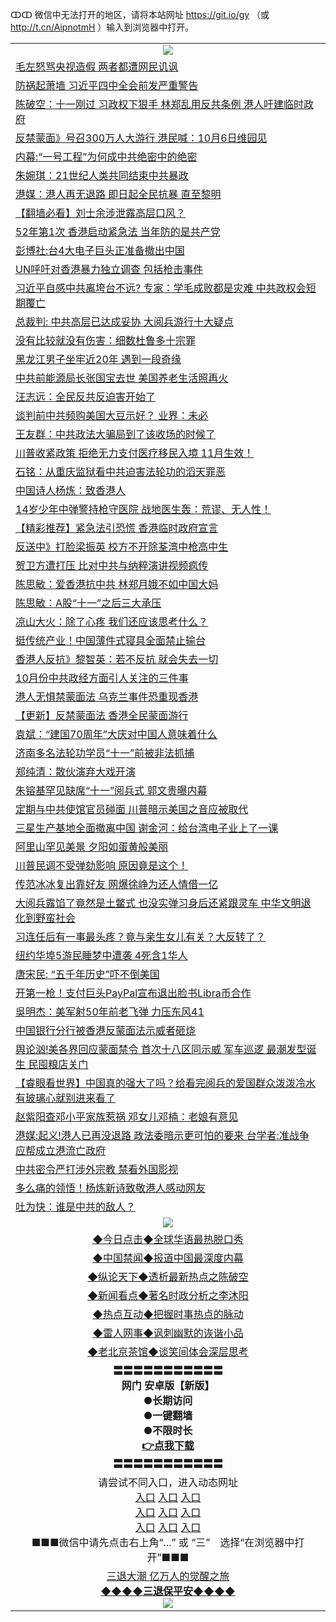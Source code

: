 ↀↀ 微信中无法打开的地区，请将本站网址 https://git.io/gy （或 http://t.cn/AipnotmH ）输入到浏览器中打开。 

<table>
   <tr>
    <td align=center><img src="https://github.com/gyhhx/image-upload/blob/master/20190822-2.jpg" /></td>
  </tr>
<tr><td align="left"><a href="https://xwood.fun/oo.aspx?name=c1081090&key=nqynnipsxfbxcbni&from=gy">毛左怒骂央视造假 两者都遭网民讥讽</a></td></tr>
<tr><td align="left"><a href="https://xwood.fun/oo.aspx?name=c1081096&key=nqynnipsxfbxcbni&from=gy">防祸起萧墙 习近平四中全会前发严重警告</a></td></tr>
<tr><td align="left"><a href="https://xwood.fun/oo.aspx?name=c1081094&key=nqynnipsxfbxcbni&from=gy">陈破空：十一刚过 习政权下狠手 林郑乱用反共条例 港人吁建临时政府</a></td></tr>
<tr><td align="left"><a href="https://xwood.fun/oo.aspx?name=c1081085&key=nqynnipsxfbxcbni&from=gy">反禁蒙面》号召300万人大游行 港民喊：10月6日维园见</a></td></tr>
<tr><td align="left"><a href="https://xwood.fun/oo.aspx?name=c1081010&key=nqynnipsxfbxcbni&from=gy">内幕:“一号工程”为何成中共绝密中的绝密</a></td></tr>
<tr><td align="left"><a href="https://xwood.fun/oo.aspx?name=c1081020&key=nqynnipsxfbxcbni&from=gy">朱婉琪：21世纪人类共同结束中共暴政</a></td></tr>
<tr><td align="left"><a href="https://xwood.fun/oo.aspx?name=c1081022&key=nqynnipsxfbxcbni&from=gy">港媒：港人再无退路 即日起全民抗暴 直至黎明</a></td></tr>
<tr><td align="left"><a href="https://xwood.fun/oo.aspx?name=c1080924&key=nqynnipsxfbxcbni&from=gy">【翻墙必看】刘士余涉泄露高层口风？</a></td></tr>
<tr><td align="left"><a href="https://xwood.fun/oo.aspx?name=c1081061&key=nqynnipsxfbxcbni&from=gy">52年第1次 香港启动紧急法 当年防的是共产党</a></td></tr>
<tr><td align="left"><a href="https://xwood.fun/oo.aspx?name=c1081093&key=nqynnipsxfbxcbni&from=gy">彭博社:台4大电子巨头正准备撤出中国</a></td></tr>
<tr><td align="left"><a href="https://xwood.fun/oo.aspx?name=c1081095&key=nqynnipsxfbxcbni&from=gy">UN呼吁对香港暴力独立调查 包括枪击事件</a></td></tr>
<tr><td align="left"><a href="https://xwood.fun/oo.aspx?name=c1080628&key=nqynnipsxfbxcbni&from=gy">习近平自感中共离垮台不远? 专家：学毛成败都是灾难 中共政权会短期覆亡</a></td></tr>
<tr><td align="left"><a href="https://xwood.fun/oo.aspx?name=c1080892&key=nqynnipsxfbxcbni&from=gy">总裁判: 中共高层已达成妥协 大阅兵游行十大疑点</a></td></tr>
<tr><td align="left"><a href="https://xwood.fun/oo.aspx?name=c1080883&key=nqynnipsxfbxcbni&from=gy">没有比较就没有伤害：细数杜鲁多十宗罪</a></td></tr>
<tr><td align="left"><a href="https://xwood.fun/oo.aspx?name=c1081046&key=nqynnipsxfbxcbni&from=gy">黑龙江男子坐牢近20年 遇到一段奇缘</a></td></tr>
<tr><td align="left"><a href="https://xwood.fun/oo.aspx?name=c1081008&key=nqynnipsxfbxcbni&from=gy">中共前能源局长张国宝去世 美国养老生活照再火</a></td></tr>
<tr><td align="left"><a href="https://xwood.fun/oo.aspx?name=c1081019&key=nqynnipsxfbxcbni&from=gy">汪志远：全民反共反迫害开始了</a></td></tr>
<tr><td align="left"><a href="https://xwood.fun/oo.aspx?name=c1081012&key=nqynnipsxfbxcbni&from=gy">谈判前中共频购美国大豆示好？ 业界：未必</a></td></tr>
<tr><td align="left"><a href="https://xwood.fun/oo.aspx?name=c1080865&key=nqynnipsxfbxcbni&from=gy">王友群：中共政法大骗局到了该收场的时候了</a></td></tr>
<tr><td align="left"><a href="https://xwood.fun/oo.aspx?name=c1081088&key=nqynnipsxfbxcbni&from=gy">川普收紧政策 拒绝无力支付医疗移民入境 11月生效！</a></td></tr>
<tr><td align="left"><a href="https://xwood.fun/oo.aspx?name=c1081098&key=nqynnipsxfbxcbni&from=gy">石铭：从重庆监狱看中共迫害法轮功的滔天罪恶</a></td></tr>
<tr><td align="left"><a href="https://xwood.fun/oo.aspx?name=c1081097&key=nqynnipsxfbxcbni&from=gy">中国诗人杨炼：致香港人</a></td></tr>
<tr><td align="left"><a href="https://xwood.fun/oo.aspx?name=c1081084&key=nqynnipsxfbxcbni&from=gy">14岁少年中弹警持枪守医院 战地医生轰：荒谬、无人性！</a></td></tr>
<tr><td align="left"><a href="https://xwood.fun/oo.aspx?name=c1081024&key=nqynnipsxfbxcbni&from=gy">【精彩推荐】紧急法引恐慌 香港临时政府宣言</a></td></tr>
<tr><td align="left"><a href="https://xwood.fun/oo.aspx?name=c1081087&key=nqynnipsxfbxcbni&from=gy">反送中》打脸梁振英 校方不开除荃湾中枪高中生</a></td></tr>
<tr><td align="left"><a href="https://xwood.fun/oo.aspx?name=c1081005&key=nqynnipsxfbxcbni&from=gy">贺卫方遭打压 比对中共与纳粹演讲视频疯传</a></td></tr>
<tr><td align="left"><a href="https://xwood.fun/oo.aspx?name=c1081031&key=nqynnipsxfbxcbni&from=gy">陈思敏：爱香港抗中共 林郑月娥不如中国大妈</a></td></tr>
<tr><td align="left"><a href="https://xwood.fun/oo.aspx?name=c1080913&key=nqynnipsxfbxcbni&from=gy">陈思敏：A股“十一”之后三大承压</a></td></tr>
<tr><td align="left"><a href="https://xwood.fun/oo.aspx?name=c1026105&key=nqynnipsxfbxcbni&from=gy">凉山大火：除了心疼 我们还应该思考什么？</a></td></tr>
<tr><td align="left"><a href="https://xwood.fun/oo.aspx?name=c1081082&key=nqynnipsxfbxcbni&from=gy">挺传统产业！中国薄件式寝具全面禁止输台</a></td></tr>
<tr><td align="left"><a href="https://xwood.fun/oo.aspx?name=c1081086&key=nqynnipsxfbxcbni&from=gy">香港人反抗》黎智英：若不反抗 就会失去一切</a></td></tr>
<tr><td align="left"><a href="https://xwood.fun/oo.aspx?name=c1080973&key=nqynnipsxfbxcbni&from=gy">10月份中共政经方面引人关注的三件事</a></td></tr>
<tr><td align="left"><a href="https://xwood.fun/oo.aspx?name=c1080987&key=nqynnipsxfbxcbni&from=gy">港人无惧禁蒙面法 乌克兰事件恐重现香港</a></td></tr>
<tr><td align="left"><a href="https://xwood.fun/oo.aspx?name=c1080981&key=nqynnipsxfbxcbni&from=gy">【更新】反禁蒙面法 香港全民蒙面游行</a></td></tr>
<tr><td align="left"><a href="https://xwood.fun/oo.aspx?name=c1081092&key=nqynnipsxfbxcbni&from=gy">袁斌：“建国70周年”大庆对中国人意味着什么</a></td></tr>
<tr><td align="left"><a href="https://xwood.fun/oo.aspx?name=c1081091&key=nqynnipsxfbxcbni&from=gy">济南多名法轮功学员“十一”前被非法抓捕</a></td></tr>
<tr><td align="left"><a href="https://xwood.fun/oo.aspx?name=c1081114&key=nqynnipsxfbxcbni&from=gy">郑纯清：散伙演弃大戏开演</a></td></tr>
<tr><td align="left"><a href="https://xwood.fun/oo.aspx?name=c1080427&key=nqynnipsxfbxcbni&from=gy">朱镕基罕见缺席“十一”阅兵式  郭文贵曝内幕</a></td></tr>
<tr><td align="left"><a href="https://xwood.fun/oo.aspx?name=c1081068&key=nqynnipsxfbxcbni&from=gy">定期与中共使馆官员碰面 川普暗示美国之音应被取代</a></td></tr>
<tr><td align="left"><a href="https://xwood.fun/oo.aspx?name=c1081083&key=nqynnipsxfbxcbni&from=gy">三星生产基地全面撤离中国 谢金河：给台湾电子业上了一课</a></td></tr>
<tr><td align="left"><a href="https://xwood.fun/oo.aspx?name=c1080979&key=nqynnipsxfbxcbni&from=gy">阿里山罕见美景 夕阳如蛋黄般美丽</a></td></tr>
<tr><td align="left"><a href="https://xwood.fun/oo.aspx?name=c1081108&key=nqynnipsxfbxcbni&from=gy">川普民调不受弹劾影响 原因竟是这个！</a></td></tr>
<tr><td align="left"><a href="https://xwood.fun/oo.aspx?name=c1080931&key=nqynnipsxfbxcbni&from=gy">传范冰冰复出靠好友 网爆徐峥为还人情借一亿</a></td></tr>
<tr><td align="left"><a href="https://xwood.fun/oo.aspx?name=c1080748&key=nqynnipsxfbxcbni&from=gy">大阅兵露馅了竟然是土鳖式 也没实弹习身后还紧跟灵车 中华文明退化到野蛮社会</a></td></tr>
<tr><td align="left"><a href="https://xwood.fun/oo.aspx?name=c888746&key=nqynnipsxfbxcbni&from=gy">习连任后有一事最头疼？竟与亲生女儿有关？大反转了？</a></td></tr>
<tr><td align="left"><a href="https://xwood.fun/oo.aspx?name=c1081105&key=nqynnipsxfbxcbni&from=gy">纽约华埠5游民睡梦中遭袭 4死含1华人</a></td></tr>
<tr><td align="left"><a href="https://xwood.fun/oo.aspx?name=c1080966&key=nqynnipsxfbxcbni&from=gy">唐宋民: “五千年历史”吓不倒美国</a></td></tr>
<tr><td align="left"><a href="https://xwood.fun/oo.aspx?name=c1081079&key=nqynnipsxfbxcbni&from=gy">开第一枪！支付巨头PayPal宣布退出脸书Libra币合作</a></td></tr>
<tr><td align="left"><a href="https://xwood.fun/oo.aspx?name=c1081089&key=nqynnipsxfbxcbni&from=gy">吳明杰：美军射50年前老飞弹 力压东风41</a></td></tr>
<tr><td align="left"><a href="https://xwood.fun/oo.aspx?name=c1081071&key=nqynnipsxfbxcbni&from=gy">中国银行分行被香港反蒙面法示威者砸烧</a></td></tr>
<tr><td align="left"><a href="https://xwood.fun/oo.aspx?name=c1081007&key=nqynnipsxfbxcbni&from=gy">舆论汹!美各界回应蒙面禁令 首次十八区同示威 军车巡逻 最潮发型诞生 民囤粮店关门</a></td></tr>
<tr><td align="left"><a href="https://xwood.fun/oo.aspx?name=c1080759&key=nqynnipsxfbxcbni&from=gy">【睿眼看世界】中国真的强大了吗？给看完阅兵的爱国群众泼泼冷水 有玻璃心就别进来看了</a></td></tr>
<tr><td align="left"><a href="https://xwood.fun/oo.aspx?name=c878575&key=nqynnipsxfbxcbni&from=gy">赵紫阳查邓小平家族惹祸 邓女儿邓楠：老娘有意见</a></td></tr>
<tr><td align="left"><a href="https://xwood.fun/oo.aspx?name=c1081069&key=nqynnipsxfbxcbni&from=gy">港媒:起义!港人已再没退路 政法委暗示更可怕的要来 台学者:准战争 应帮成立港流亡政府</a></td></tr>
<tr><td align="left"><a href="https://xwood.fun/oo.aspx?name=c1081025&key=nqynnipsxfbxcbni&from=gy">中共密令严打涉外宗教 禁看外国影视</a></td></tr>
<tr><td align="left"><a href="https://xwood.fun/oo.aspx?name=c1081100&key=nqynnipsxfbxcbni&from=gy">多么痛的领悟！杨炼新诗致敬港人感动网友</a></td></tr>
<tr><td align="left"><a href="https://xwood.fun/oo.aspx?name=c1081113&key=nqynnipsxfbxcbni&from=gy">吐为快：谁是中共的敌人？</a></td></tr>

   <tr>
    <td align=center><img src="https://github.com/gyhhx/image-upload/blob/master/ogate-c.JPG" /></td>
  </tr>
   <tr>
   <td align=center> 
<a href="https://tru28th.xwood.fun/oo.aspx?name=c816850&key=nqynnipsxfbxcbni&from=gy&tag=9877">◆今日点击◆全球华语最热脱口秀</a><br/>
    </td>
  </tr>
  <tr>
  <td align=center>
<a href="https://tru28th.xwood.fun/oo.aspx?name=c816860&key=nqynnipsxfbxcbni&from=gy&tag=99733110">◆中国禁闻◆报道中国最深度内幕</a><br/>
   </tr>
  <tr>
     <td align=center>
<a href="https://tru28th.xwood.fun/oo.aspx?name=c816855&key=nqynnipsxfbxcbni&from=gy&tag=997110">◆纵论天下◆透析最新热点之陈破空</a><br/>
   </tr>
   <tr>
      <td align=center>
<a href="https://tru28th.xwood.fun/oo.aspx?name=c838308&key=nqynnipsxfbxcbni&from=gy&tag=9973110">◆新闻看点◆著名时政分析之李沐阳</a><br/>
   </tr>
   <tr>
     <td align=center>
<a href="https://tru28th.xwood.fun/oo.aspx?name=c816852&key=nqynnipsxfbxcbni&from=gy&tag=9733110">◆热点互动◆把握时事热点的脉动</a><br/>
   </tr>
   <tr>
      <td align=center>
<a href="https://tru28th.xwood.fun/oo.aspx?name=c816694&key=nqynnipsxfbxcbni&from=gy&tag=93310">◆雷人网事◆讽刺幽默的诙谐小品</a><br/>
   </tr>
   <tr>
    <td align=center>
<a href="https://tru28th.xwood.fun/oo.aspx?name=c816650&key=nqynnipsxfbxcbni&from=gy&tag=9973110">◆老北京茶馆◆谈笑间体会深层思考</a><br/>
   </tr>
  <tr>
    <td align=center>
 <b>〓〓〓〓〓〓〓〓〓〓〓<br/>网门 安卓版【新版】<br/> ●长期访问<br/> ●一键翻墙<br/>  ●不限时长<br/> 
 <a href="https://share.weiyun.com/5yJdHNe">👉<b>点我下载</a><br/>〓〓〓〓〓〓〓〓〓〓〓<br/>
    </td>
    </tr>
   <tr>
    <td align=center>请尝试不同入口，进入动态网址<br/>
      <a href="https://s3.us-east-2.amazonaws.com/ogateo/show.htm">入口</a>
      <a href="https://s3.ca-central-1.amazonaws.com/ogatec/show.htm">入口</a>
      <a href="https://s3.ap-southeast-2.amazonaws.com/ogatey/show.htm">入口</a><br/>
      <a href="https://s3.ap-northeast-2.amazonaws.com/ogates/show.htm">入口</a>
      <a href="https://s3.eu-central-1.amazonaws.com/ogatef/show.htm">入口</a>
      <a href="https://s3.ap-south-1.amazonaws.com/ogatem/show.htm">入口</a><br/>
      <a href="https://s3-us-west-1.amazonaws.com/ogaten/show.htm">入口</a>
      <a href="https://s3.eu-west-2.amazonaws.com/ogatel/show.htm">入口</a>
      <a href="https://s3.ap-northeast-1.amazonaws.com/ogatet/show.htm">入口</a><br/>
      ■■■微信中请先点击右上角“...” 或 “三”　选择“在浏览器中打开”■■■<b><br/>
    </td>
  </tr>
  <tr>  
  <td align=center>
  <a href="https://tru28th.xwood.fun/oo.aspx?name=c894205&key=nqynnipsxfbxcbni&from=gy&tag=9973110">三退大潮 亿万人的觉醒之旅</a><br/>
      <a href="https://tru28th.xwood.fun/oo.aspx?name=ogQuit.aspx&key=nqynnipsxfbxcbni&from=gy"><b>◆◆◆◆三退保平安◆◆◆◆<br/></a>
      <img src="https://github.com/gyhhx/image-upload/blob/master/3t.jpg" /><br/>
      </td>
  </tr>
</table>


